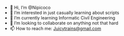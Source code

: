 - 👋 Hi, I’m @Nipicoco
- 👀 I’m interested in just casually learning about scripts
- 🌱 I’m currently learning Informatic Civil Engineering
- 💞️ I’m looking to collaborate on anything not that hard
- 📫 How to reach me: Juicytrains@gmail.com
